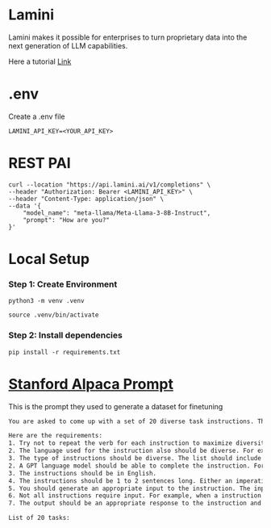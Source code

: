 # Lamini

Lamini makes it possible for enterprises to turn proprietary data into the next generation of LLM capabilities.

Here a tutorial [Link](https://learn.deeplearning.ai/courses/finetuning-large-language-models)

# .env

Create a .env file
```.env
LAMINI_API_KEY=<YOUR_API_KEY>
```

# REST PAI

```curl
curl --location "https://api.lamini.ai/v1/completions" \
--header "Authorization: Bearer <LAMINI_API_KEY>" \
--header "Content-Type: application/json" \
--data '{
    "model_name": "meta-llama/Meta-Llama-3-8B-Instruct",
    "prompt": "How are you?"
}'
```

# Local Setup

### Step 1: Create Environment

```command
python3 -m venv .venv
```
```command
source .venv/bin/activate
```

### Step 2: Install dependencies

```command
pip install -r requirements.txt
```


# [Stanford Alpaca Prompt](https://github.com/tatsu-lab/stanford_alpaca/blob/main/prompt.txt)

This is the prompt they used to generate a dataset for finetuning


```txt
You are asked to come up with a set of 20 diverse task instructions. These task instructions will be given to a GPT model and we will evaluate the GPT model for completing the instructions.

Here are the requirements:
1. Try not to repeat the verb for each instruction to maximize diversity.
2. The language used for the instruction also should be diverse. For example, you should combine questions with imperative instrucitons.
3. The type of instructions should be diverse. The list should include diverse types of tasks like open-ended generation, classification, editing, etc.
2. A GPT language model should be able to complete the instruction. For example, do not ask the assistant to create any visual or audio output. For another example, do not ask the assistant to wake you up at 5pm or set a reminder because it cannot perform any action.
3. The instructions should be in English.
4. The instructions should be 1 to 2 sentences long. Either an imperative sentence or a question is permitted.
5. You should generate an appropriate input to the instruction. The input field should contain a specific example provided for the instruction. It should involve realistic data and should not contain simple placeholders. The input should provide substantial content to make the instruction challenging but should ideally not exceed 100 words.
6. Not all instructions require input. For example, when a instruction asks about some general information, "what is the highest peak in the world", it is not necssary to provide a specific context. In this case, we simply put "<noinput>" in the input field.
7. The output should be an appropriate response to the instruction and the input. Make sure the output is less than 100 words.

List of 20 tasks:
```